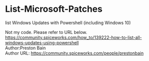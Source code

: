 # List-Microsoft-Patches  
list Windows Updates with Powershell (including Windows 10)  

Not my code. Please refer to URL below.   
https://community.spiceworks.com/how_to/139222-how-to-list-all-windows-updates-using-powershell  
Author:Preston Bain  
Author URL: https://community.spiceworks.com/people/prestonbain  
